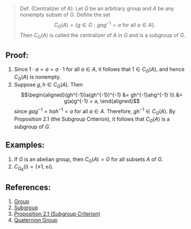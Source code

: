 > Def. (Centralizer of $A$): Let $G$ be an arbitrary group and $A$ be any nonempty subset of $G$. Define the set $$C_{G}(A) = \{g \in G: gag^{-1} = a  \text{ for all $a \in A$}\}.$$ Then $C_{G}(A)$ is called the centralizer of $A$ in $G$ and is a subgroup of $G$. 

## Proof:
1. Since $1 \cdot a = a=  a \cdot 1$ for all $a \in A$, it follows that $1 \in C_{G}(A)$, and hence $C_{G}(A)$ is nonempty. 
2. Suppose $g, h \in C_{G}(A)$. Then $$\begin{aligned}(gh^{-1})a(gh^{-1})^{-1} &= gh^{-1}ahg^{-1} \\\ &= g(a)g^{-1} = a, \end{aligned}$$ since $gag^{-1} = hah^{-1} = a$ for all $a \in A$. Therefore, $gh^{-1} \in C_{G}(A)$. 
By Proposition 2.1 (the Subgroup Criterion), it follows that $C_{G}(A)$ is a subgroup of $G$. 

## Examples:
1. If $G$ is an abelian group, then $C_{G}(A) = G$ for all subsets $A$ of $G$. 
2. $C_{Q_{8}}(i) = \{\pm 1, \pm i\}$. 

## References: 
1. [Group](../Introduction%20to%20Groups/Group.md)
2. [Subgroup](../Subgroups/Subgroup.md)
3. [Proposition 2.1 (Subgroup Criterion)](../Subgroups/Proposition%202.1%20(Subgroup%20Criterion).md)
4. [Quaternion Group](../Introduction%20to%20Groups/Quaternion%20Group.md)